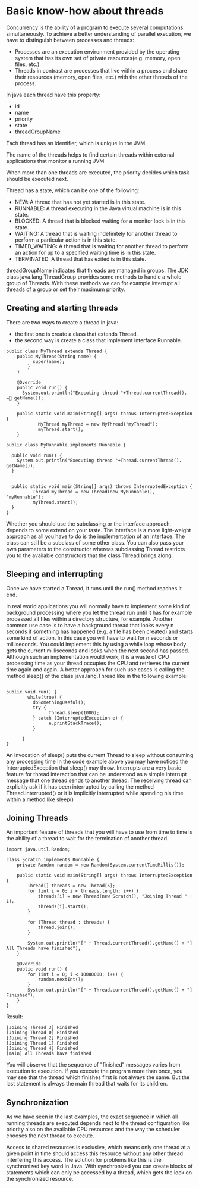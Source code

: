 # Basic know-how about threads

Concurrency is the ability of a program to execute several computations simultaneously.
To achieve a better understanding of parallel execution, we have to distinguish between processes and threads:
 - Processes are an execution environment provided by the operating system that has its own set of private resources(e.g. memory, open files, etc.)
 - Threads in contrast are processes that live within a process and share their resources (memory, open files, etc.) with the other threads of the process.

In java each thread have this property:
 - id
 - name
 - priority
 - state
 - threadGroupName

Each thread has an identifier, which is unique in the JVM.

The name of the threads helps to find certain threads within external applications that monitor a running JVM

When more than one threads are executed, the priority decides which task should be executed next.

Thread has a state, which can be one of the following:

- NEW: A thread that has not yet started is in this state.
- RUNNABLE: A thread executing in the Java virtual machine is in this state.
- BLOCKED: A thread that is blocked waiting for a monitor lock is in this state.
- WAITING: A thread that is waiting indefinitely for another thread to perform a particular action is in this state.
- TIMED_WAITING: A thread that is waiting for another thread to perform an action for up to a specified waiting time is in this state.
- TERMINATED: A thread that has exited is in this state.


threadGroupName indicates that threads are managed in groups. The JDK class java.lang.ThreadGroup provides some methods to handle a whole group of Threads. With these methods we can for example interrupt all threads of a group or set their maximum priority.

## Creating and starting threads

There are two ways to create a thread in java:

 - the first one is create a class that extends Thread.
 - the second way is create a class that implement interface Runnable.

```
public class MyThread extends Thread {
    public MyThread(String name) {
          super(name);
        }
    }

    @Override
    public void run() {
      System.out.println("Executing thread "+Thread.currentThread(). ←􏰀 getName());
    }
    
    public static void main(String[] args) throws InterruptedException {
            MyThread myThread = new MyThread("myThread");
            myThread.start();
    }
```

```
public class MyRunnable implements Runnable {

  public void run() {
    System.out.println("Executing thread "+Thread.currentThread(). getName());
  }


  public static void main(String[] args) throws InterruptedException {
          Thread myThread = new Thread(new MyRunnable(), "myRunnable");
          myThread.start();
  }
}
```

Whether you should use the subclassing or the interface approach, depends to some extend on your taste. The interface is a more light-weight approach as all you have to do is the implementation of an interface. The class can still be a subclass of some other class. You can also pass your own parameters to the constructor whereas subclassing Thread restricts you to the available constructors that the class Thread brings along.

## Sleeping and interrupting

Once we have started a Thread, it runs until the run() method reaches it end.

In real world applications you will normally have to implement some kind of background processing where you let the thread run until it has for example processed all files within a directory structure, for example. Another common use case is to have a background thread that looks every n seconds if something has happened (e.g. a file has been created) and starts some kind of action. In this case you will have to wait for n seconds or milliseconds. You could implement this by using a while loop whose body gets the current milliseconds and looks when the next second has passed. Although such an implementation would work, it is a waste of CPU processing time as your thread occupies the CPU and retrieves the current time again and again.
A better approach for such use cases is calling the method sleep() of the class java.lang.Thread like in the following example:

```

public void run() {
        while(true) {
          doSomethingUseful();
          try {
                Thread.sleep(1000);
          } catch (InterruptedException e) {
                e.printStackTrace();
          }
        
      }
}
```
An invocation of sleep() puts the current Thread to sleep without consuming any processing time
In the code example above you may have noticed the InterruptedException that sleep() may throw. Interrupts are a very basic feature for thread interaction that can be understood as a simple interrupt message that one thread sends to another thread. The receiving thread can explicitly ask if it has been interrupted by calling the method Thread.interrupted() or it is implicitly interrupted while spending his time within a method like sleep()

## Joining Threads

An important feature of threads that you will have to use from time to time is the ability of a thread to wait for the termination of another thread.
```
import java.util.Random;

class Scratch implements Runnable {
    private Random random = new Random(System.currentTimeMillis());

    public static void main(String[] args) throws InterruptedException {
        Thread[] threads = new Thread[5];
        for (int i = 0; i < threads.length; i++) {
            threads[i] = new Thread(new Scratch(), "Joining Thread " + i);
            threads[i].start();
        }

        for (Thread thread : threads) {
            thread.join();
        }

        System.out.println("[" + Thread.currentThread().getName() + "] All Threads have finished");
    }

    @Override
    public void run() {
        for (int i = 0; i < 10000000; i++) {
            random.nextInt();
        }
        System.out.println("[" + Thread.currentThread().getName() + "] Finished");
    }
}
```
Result:

```
[Joining Thread 3] Finished
[Joining Thread 0] Finished
[Joining Thread 2] Finished
[Joining Thread 1] Finished
[Joining Thread 4] Finished
[main] All Threads have finished
```

You will observe that the sequence of "finished" messages varies from execution to execution. If you execute the program more than once, you may see that the thread which finishes first is not always the same. But the last statement is always the main thread that waits for its children.

## Synchronization

As we have seen in the last examples, the exact sequence in which all running threads are executed depends next to the thread configuration like priority also on the available CPU resources and the way the scheduler chooses the next thread to execute.

Access to shared resources is exclusive, which means only one thread at a given point in time should access this resource without any other thread interfering this access.
The solution for problems like this is the synchronized key word in Java. With synchronized you can create blocks of statements which can only be accessed by a thread, which gets the lock on the synchronized resource.

